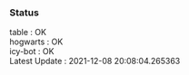 ### Status


table : OK  
hogwarts : OK  
icy-bot : OK  
Latest Update : 2021-12-08 20:08:04.265363
